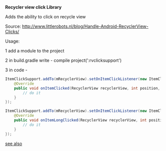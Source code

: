 **Recycler view click Library**

Adds the ability to click on recycle view

Source: http://www.littlerobots.nl/blog/Handle-Android-RecyclerView-Clicks/

Usage:

1 add a module to the project

2 in build.gradle write -  compile project(':rvclicksupport')

3 in code -


```Java
ItemClickSupport.addTo(mRecyclerView).setOnItemClickListener(new ItemClickSupport.OnItemClickListener() {
    @Override
    public void onItemClicked(RecyclerView recyclerView, int position, View v) {
        // do it
    }
});

ItemClickSupport.addTo(mRecyclerView).setOnItemClickListener(new ItemClickSupport.OnItemClickListener() {
    @Override
    public void onItemLongClicked(RecyclerView recyclerView, int position, View v) {
        // do it
    }
});
```
[see also](https://github.com/DmitryStarkin/RecyclerViewClickSupport/blob/master/README.md)